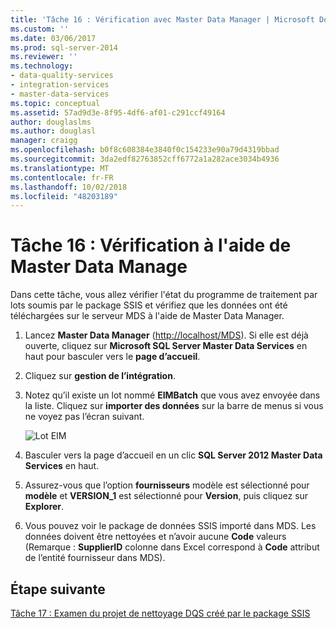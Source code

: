 ```yaml
---
title: 'Tâche 16 : Vérification avec Master Data Manager | Microsoft Docs'
ms.custom: ''
ms.date: 03/06/2017
ms.prod: sql-server-2014
ms.reviewer: ''
ms.technology:
- data-quality-services
- integration-services
- master-data-services
ms.topic: conceptual
ms.assetid: 57ad9d3e-8f95-4df6-af01-c291ccf49164
author: douglaslms
ms.author: douglasl
manager: craigg
ms.openlocfilehash: b0f8c608384e3840f0c154233e90a79d4319bbad
ms.sourcegitcommit: 3da2edf82763852cff6772a1a282ace3034b4936
ms.translationtype: MT
ms.contentlocale: fr-FR
ms.lasthandoff: 10/02/2018
ms.locfileid: "48203189"
---
```

# <a name="task-16-verifying-with-master-data-manager"></a>Tâche 16 : Vérification à l'aide de Master Data Manage
  Dans cette tâche, vous allez vérifier l'état du programme de traitement par lots soumis par le package SSIS et vérifiez que les données ont été téléchargées sur le serveur MDS à l'aide de Master Data Manager.  
  
1.  Lancez **Master Data Manager** ([http://localhost/MDS](http://localhost/MDS)). Si elle est déjà ouverte, cliquez sur **Microsoft SQL Server Master Data Services** en haut pour basculer vers le **page d’accueil**.  
  
2.  Cliquez sur **gestion de l’intégration**.  
  
3.  Notez qu’il existe un lot nommé **EIMBatch** que vous avez envoyée dans la liste. Cliquez sur **importer des données** sur la barre de menus si vous ne voyez pas l’écran suivant.  
  
     ![Lot EIM](../../2014/tutorials/media/et-verifyingwithmasterdatamanager.jpg "lot EIM")  
  
4.  Basculer vers la page d’accueil en un clic **SQL Server 2012 Master Data Services** en haut.  
  
5.  Assurez-vous que l’option **fournisseurs** modèle est sélectionné pour **modèle** et **VERSION_1** est sélectionné pour **Version**, puis cliquez sur  **Explorer**.  
  
6.  Vous pouvez voir le package de données SSIS importé dans MDS. Les données doivent être nettoyées et n’avoir aucune **Code** valeurs (Remarque : **SupplierID** colonne dans Excel correspond à **Code** attribut de l’entité fournisseur dans MDS).  
  
## <a name="next-step"></a>Étape suivante  
 [Tâche 17 : Examen du projet de nettoyage DQS créé par le package SSIS](../../2014/tutorials/task-17-reviewing-dqs-cleansing-project-created-by-the-ssis-package.md)  
  
  
